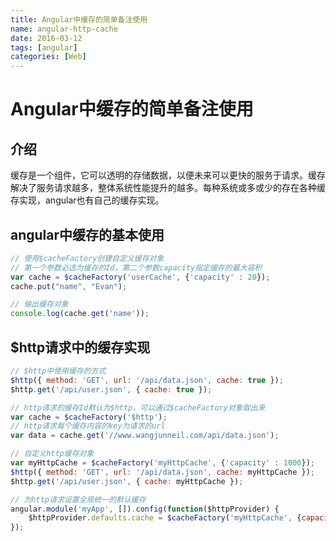 ```yaml
---
title: Angular中缓存的简单备注使用
name: angular-http-cache
date: 2016-03-12
tags: [angular]
categories: [Web]
---
```


# Angular中缓存的简单备注使用

## 介绍

缓存是一个组件，它可以透明的存储数据，以便未来可以更快的服务于请求。缓存解决了服务请求越多，整体系统性能提升的越多。每种系统或多或少的存在各种缓存实现，angular也有自己的缓存实现。

## angular中缓存的基本使用

```js
// 使用$cacheFactory创建自定义缓存对象
// 第一个参数必选为缓存的Id，第二个参数capacity指定缓存的最大容积
var cache = $cacheFactory('userCache', {'capacity' : 20});
cache.put("name", "Evan");

// 输出缓存对象
console.log(cache.get('name'));
```

## $http请求中的缓存实现

```js
// $http中使用缓存的方式
$http({ method: 'GET', url: '/api/data.json', cache: true });
$http.get('/api/user.json', { cache: true });

// http请求的缓存Id默认为$http，可以通过$cacheFactory对象取出来
var cache = $cacheFactory('$http');
// http请求每个缓存内容的key为请求的url
var data = cache.get('//www.wangjunneil.com/api/data.json');

// 自定义http缓存对象
var myHttpCache = $cacheFactory('myHttpCache', {'capacity' : 1000});
$http({ method: 'GET', url: '/api/data.json', cache: myHttpCache });
$http.get('/api/user.json', { cache: myHttpCache });

// 为http请求设置全局统一的默认缓存
angular.module('myApp', []).config(function($httpProvider) {
    $httpProvider.defaults.cache = $cacheFactory('myHttpCache', {capacity: 1000});
});
```
